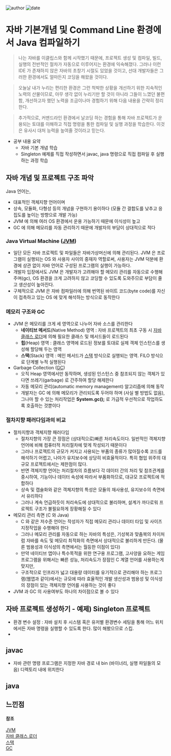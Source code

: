 ﻿![author](https://img.shields.io/badge/author-daesungRa-lightgray.svg?style=flat-square)
![date](https://img.shields.io/badge/date-190113-lightgray.svg?style=flat-square)

# 자바 기본개념 및 Command Line 환경에서 Java 컴파일하기

> 나는 자바를 이클립스와 함께 시작했기 때문에, 프로젝트 생성 및 컴파일, 빌드, 실행의 전반적인 절차가 자동으로 이루어지는 환경에 익숙해졌다. 그러나 이런 IDE 가 존재하지 않은 자바의 초창기 시절도 있었을 것이고, 선대 개발자들은 그러한 환경에서도 얼마든지 코딩을 해왔을 것이다.

> 오늘날 내가 누리는 편리한 환경은 그런 척박한 상황을 개선하기 위한 지속적인 노력의 산물이므로, 아무 생각 없이 누리기만 할 것이 아니라 그들이 느꼈던 불편함, 개선하고자 했던 노력을 조금이나마 경험하기 위해 다음 내용을 간략히 정리한다.

> 추가적으로, 커맨드라인 환경에서 날코딩 하는 경험을 통해 자바 프로젝트가 운용되는 토대를 이해하고 직접 명령을 통한 컴파일 및 실행 과정을 학습한다. 이것은 유사시 대처 능력을 높여줄 것이라고 믿는다.

- 공부 내용 요약
	* 자바 기본 개념 학습
	* Singleton 예제를 직접 작성하면서 javac, java 명령으로 직접 컴파일 후 실행하는 과정 학습

## 자바 개념 및 프로젝트 구조 파악

Java 언어는,
- 대표적인 객체지향 언어이며
- 상속, 모듈화, 다형성 등의 개념을 구현하기 용이하다 (모듈 간 결합도를 낮추고 응집도를 높이는 방향으로 개발 가능)
- JVM 에 의해 여러 OS 환경에서 운용 가능하기 때문에 이식성이 높고
- GC 에 의해 메모리를 자동 관리하기 때문에 개발자의 부담이 상대적으로 적다

### Java Virtual Machine ([JVM])

- 일단 모든 자바 프로젝트 및 파일들은 자바가상머신에 의해 관리된다. JVM 은 프로그램이 실행되는 OS 와 사용자 사이의 중재자 역할로써, 사용자는 JVM 덕분에 환경에 상관 없이 자바 언어로 구성된 프로그램의 실행이 가능하다.
- 개발자 입장에서도 JVM 은 개발자가 고려해야 할 메모리 관리를 자동으로 수행해주며(gc), OS 환경을 크게 고려하지 않고 코딩할 수 있도록 도와주므로 부담이 줄고 생산성이 높아진다.
- 구체적으로 JVM 은 자바 컴파일러에 의해 번역된 바이트 코드(byte code)를 자신이 접촉하고 있는 OS 에 맞게 해석하는 방식으로 동작한다

### 메모리 구조와 GC

- JVM 은 메모리를 크게 세 영역으로 나누어 자바 소스를 관리한다
	* **네이티브 메서드**(Native Method) 영역 : 자바 프로젝트의 최초 구동 시 [자바 클래스 로더]에 의해 필요한 클래스 및 메서드들이 로드된다
	* **힙**(Heap) 영역 : 클래스 영역에 로드된 정보를 토대로 실제 객체 인스턴스를 생성해 할당해 두는 영역
	* **스택**(Stack) 영역 : 메인 메서드가 [스택] 방식으로 실행되는 영역. FILO 방식으로 단계별 누적 실행된다
- Garbage Collection ([GC])
	* 오직 Heap 영역에서만 동작하며, 생성된 인스턴스 중 참조되지 않는 객체가 있다면 쓰레기(garbage) 로 간주하여 할당 해제한다
	* 자동 메모리 관리(automatic memory management) 알고리즘에 의해 동작
	* 개발자는 GC 에 의해 메모리가 관리되도록 두어야 하며 (사실 별 방법도 없음), 그나마 할 수 있는 처리작업은 **System.gc();** 로 가급적 우선적으로 작업하도록 호출하는 것뿐이다

### 절차지향 패러다임과의 비교

- 절차지향과 객체지향 패러다임
	* 절차지향의 가장 큰 장점은 (상대적으로)빠른 처리속도이다. 일반적인 객체지향 언어에 비해 컴퓨터적 처리절차에 맞게 작성되기 때문이다
	* 그러나 프로젝트의 규모가 커지고 사용되는 부품의 종류가 많아질수록 코드를 해석하기 어렵고, 나아가 유지보수에 상당히 비효율적이다. 특히 협업 위주의 대규모 프로젝트에서는 제한점이 많다.
	* 반면 객체지향 언어는 처리절차의 흐름보다 각 데이터 간의 처리 및 참조관계를 중시하여, 기능이나 데이터 속성에 따라서 부품화하므로, 대규모 프로젝트에 적합하다
	* 상속 및 캡슐화와 같은 객체지향의 특성은 모듈의 재사용성, 유지보수의 측면에서 유리하다
	* 그러나 계속 언급하듯이 처리속도에 상대적으로 불리하며, 설계가 까다로워 프로젝트 구조가 불필요하게 장황해질 수 있다
- 메모리 관리 측면 (C 와 Java)
	* C 와 같은 저수준 언어는 작성자가 직접 메모리 관리나 데이터 타입 및 사이즈 지정작업을 수행해야 한다
	* 그러나 메모리 관리를 자동으로 하는 자바의 특성은, 기성복과 맞춤복의 차이처럼 자바를 속도 및 메모리 최적화의 측면에서 상대적으로 불리하게 만든다. (물론 범용성과 이식성의 측면에서는 월등한 이점이 있다)
	* 만약 네이티브 앱이나 특수목적을 위한 연구용 프로그램, 고사양을 요하는 게임 프로그램을 위해서는 빠른 성능, 처리속도가 장점인 C 계열 언어를 사용하는게 맞지만,
	* 구조적으로 인프라가 넓고 대용량 데이터를 유기적으로 관리해야 하는 프로그램(웹앱과 같이)에서는 규모에 따라 효율적인 개발 생산성과 범용성 및 이식성의 장점이 있는 객체지향 언어를 사용하는 것이 좋다
- JVM 과 GC 의 사용여부도 하나의 차이점으로 볼 수 있다

## 자바 프로젝트 생성하기 - 예제) Singleton 프로젝트

- 환경 변수 설정 : 자바 설치 후 시스템 혹은 유저별 환경변수 세팅을 통해 어느 위치에서든 자바 명령을 실행할 수 있도록 한다. 많이 해봤으므로 스킵.
- 

## javac

- 자바 관련 명령 프로그램은 지정한 자바 경로 내 bin (바이너리, 실행 파일들의 모음) 디렉토리 내에 위치한다

## java

## 느낀점

#### 참조

[JVM]<br/>
[자바 클래스 로더]<br/>
[스택]<br/>
[GC]<br/>

[JVM]: https://ko.wikipedia.org/wiki/%EC%9E%90%EB%B0%94_%EA%B0%80%EC%83%81_%EB%A8%B8%EC%8B%A0
[자바 클래스 로더]: https://ko.wikipedia.org/wiki/%EC%9E%90%EB%B0%94_%ED%81%B4%EB%9E%98%EC%8A%A4%EB%A1%9C%EB%8D%94
[스택]: https://ko.wikipedia.org/wiki/%EC%8A%A4%ED%83%9D
[GC]: https://d2.naver.com/helloworld/1329
















